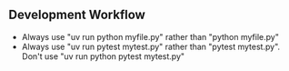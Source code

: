 ## Development Workflow

- Always use "uv run python myfile.py" rather than "python myfile.py"
- Always use "uv run pytest mytest.py" rather than "pytest mytest.py". Don't use "uv run python pytest mytest.py"